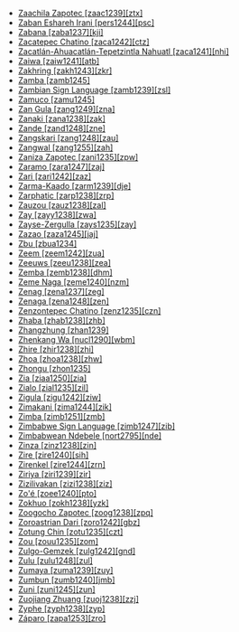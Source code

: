 - [Zaachila Zapotec [zaac1239][ztx]](tree/otom1299/east2557/popo1292/zapo1436/zapo1437/nucl1765/core1259/cent2146/zaac1239/md.ini)
- [Zaban Eshareh Irani [pers1244][psc]](tree/sign1238/deaf1237/pers1244/md.ini)
- [Zabana [zaba1237][kji]](tree/aust1307/nucl1752/mala1545/cent2237/east2712/ocea1241/west2818/meso1253/newi1242/stge1234/nort3225/west2523/zaba1237/md.ini)
- [Zacatepec Chatino [zaca1242][ctz]](tree/otom1299/east2557/popo1292/zapo1436/chat1268/core1263/coas1314/east2736/zaca1242/md.ini)
- [Zacatlán-Ahuacatlán-Tepetzintla Nahuatl [zaca1241][nhi]](tree/utoa1244/sout3136/cora1261/azte1234/east2720/tehu1243/tehu1244/zaca1241/md.ini)
- [Zaiwa [zaiw1241][atb]](tree/sino1245/burm1265/lolo1265/burm1266/nort2720/high1273/zaiw1241/md.ini)
- [Zakhring [zakh1243][zkr]](tree/sino1245/gema1234/zakh1243/md.ini)
- [Zamba [zamb1245]](tree/atla1278/volt1241/benu1247/bant1294/sout3152/narr1281/cent2260/grea1286/ngir1248/ngir1249/ngir1252/ngir1253/zamb1245/md.ini)
- [Zambian Sign Language [zamb1239][zsl]](tree/sign1238/deaf1237/zamb1239/md.ini)
- [Zamuco [zamu1245]](tree/zamu1243/zamu1244/zamu1245/md.ini)
- [Zan Gula [zang1249][zna]](tree/atla1278/volt1241/nort3149/buak1234/adam1257/goul1243/goul1244/goul1245/zang1249/md.ini)
- [Zanaki [zana1238][zak]](tree/atla1278/volt1241/benu1247/bant1294/sout3152/narr1281/east2731/nort3203/grea1289/east2750/nyan1318/sout3201/zana1238/md.ini)
- [Zande [zand1248][zne]](tree/atla1278/volt1241/nort3149/came1255/uban1244/zand1246/zand1247/zand1248/md.ini)
- [Zangskari [zang1248][zau]](tree/sino1245/bodi1256/bodi1257/oldm1245/tibe1276/lada1242/kenh1234/zang1248/md.ini)
- [Zangwal [zang1255][zah]](tree/afro1255/chad1250/west2785/west2790/west2800/sout3161/guru1272/tala1296/zang1255/md.ini)
- [Zaniza Zapotec [zani1235][zpw]](tree/otom1299/east2557/popo1292/zapo1436/zapo1437/nucl1765/papa1270/zani1235/md.ini)
- [Zaramo [zara1247][zaj]](tree/atla1278/volt1241/benu1247/bant1294/sout3152/narr1281/east2731/nort3203/nort3209/ruvu1235/east2756/cent2287/kutu1267/zara1247/md.ini)
- [Zari [zari1242][zaz]](tree/afro1255/chad1250/west2785/west2790/west2800/sout3162/sout3170/zaks1240/zari1242/md.ini)
- [Zarma-Kaado [zarm1239][dje]](tree/song1307/east2431/zarm1240/zarm1239/md.ini)
- [Zarphatic [zarp1238][zrp]](tree/book1242/zarp1238/md.ini)
- [Zauzou [zauz1238][zal]](tree/sino1245/burm1265/lolo1265/lolo1267/nuso1234/zauz1238/md.ini)
- [Zay [zayy1238][zwa]](tree/afro1255/semi1276/west2786/ethi1244/sout3078/tran1288/hara1270/zayy1238/md.ini)
- [Zayse-Zergulla [zays1235][zay]](tree/gong1255/omet1238/east2423/zays1235/md.ini)
- [Zazao [zaza1245][jaj]](tree/aust1307/nucl1752/mala1545/cent2237/east2712/ocea1241/west2818/meso1253/newi1242/stge1234/nort3225/sant1458/cent2063/zaza1247/zaza1245/md.ini)
- [Zbu [zbua1234]](tree/sino1245/burm1265/naqi1236/qian1263/rgya1241/core1262/jiar1240/zbua1234/md.ini)
- [Zeem [zeem1242][zua]](tree/afro1255/chad1250/west2785/west2790/west2800/sout3162/sout3170/zeem1242/md.ini)
- [Zeeuws [zeeu1238][zea]](tree/indo1319/germ1287/nort3152/west2793/fran1268/wese1235/macr1270/midd1347/mode1257/zeeu1238/md.ini)
- [Zemba [zemb1238][dhm]](tree/atla1278/volt1241/benu1247/bant1294/sout3152/narr1281/cent2260/njil1234/sout3233/kune1234/cimb1239/here1252/zemb1238/md.ini)
- [Zeme Naga [zeme1240][nzm]](tree/sino1245/kuki1245/naga1409/zeme1241/nucl1313/zeme1240/md.ini)
- [Zenag [zena1237][zeg]](tree/aust1307/nucl1752/mala1545/cent2237/east2712/ocea1241/west2818/nort3206/huon1245/sout2878/buan1245/mume1239/zena1237/md.ini)
- [Zenaga [zena1248][zen]](tree/afro1255/berb1260/west2724/zena1248/md.ini)
- [Zenzontepec Chatino [zenz1235][czn]](tree/otom1299/east2557/popo1292/zapo1436/chat1268/core1263/zenz1235/md.ini)
- [Zhaba [zhab1238][zhb]](tree/sino1245/burm1265/naqi1236/qian1263/zhab1238/md.ini)
- [Zhangzhung [zhan1239]](tree/sino1245/bodi1256/tibe1275/east2777/cent2311/unun9961/zhan1239/md.ini)
- [Zhenkang Wa [nucl1290][wbm]](tree/aust1305/khas1273/pala1352/east2331/waic1245/wala1271/waaa1245/nucl1290/md.ini)
- [Zhire [zhir1238][zhi]](tree/atla1278/volt1241/benu1247/benu1248/west2801/nort3184/hyam1246/zhir1238/md.ini)
- [Zhoa [zhoa1238][zhw]](tree/atla1278/volt1241/benu1247/bant1294/sout3152/wide1239/narr1282/ring1243/west2835/zhoa1238/md.ini)
- [Zhongu [zhon1235]](tree/sino1245/bodi1256/bodi1257/oldm1245/tibe1276/east2771/zhon1235/md.ini)
- [Zia [ziaa1250][zia]](tree/nucl1709/bina1276/bina1279/nort2909/ziaa1250/md.ini)
- [Zialo [zial1235][zil]](tree/mand1469/west2780/mand1431/sout2842/mend1263/mend1264/band1351/zial1235/md.ini)
- [Zigula [zigu1242][ziw]](tree/atla1278/volt1241/benu1247/bant1294/sout3152/narr1281/east2731/nort3203/nort3209/ruvu1235/west2846/seut1234/zigu1243/zigu1244/zigu1242/md.ini)
- [Zimakani [zima1244][zik]](tree/anim1240/mari1437/boaz1244/zima1244/md.ini)
- [Zimba [zimb1251][zmb]](tree/atla1278/volt1241/benu1247/bant1294/sout3152/narr1281/east2731/enya1248/zimb1251/md.ini)
- [Zimbabwe Sign Language [zimb1247][zib]](tree/sign1238/deaf1237/zimb1247/md.ini)
- [Zimbabwean Ndebele [nort2795][nde]](tree/atla1278/volt1241/benu1247/bant1294/sout3152/narr1281/east2731/sout3180/ngun1275/ngun1276/ngun1267/nort2795/md.ini)
- [Zinza [zinz1238][zin]](tree/atla1278/volt1241/benu1247/bant1294/sout3152/narr1281/east2731/nort3203/grea1289/west2841/zinz1238/md.ini)
- [Zire [zire1240][sih]](tree/aust1307/nucl1752/mala1545/cent2237/east2712/ocea1241/sout3173/newc1243/sout3189/zire1240/md.ini)
- [Zirenkel [zire1244][zrn]](tree/afro1255/chad1250/east2632/east2633/east2709/mubi1247/zire1244/md.ini)
- [Ziriya [ziri1239][zir]](tree/atla1278/volt1241/benu1247/kain1275/cent2242/basa1288/east2404/josa1234/nort3210/shen1251/ziri1239/md.ini)
- [Zizilivakan [zizi1238][ziz]](tree/afro1255/chad1250/bium1280/sout3145/bium1271/shar1250/zizi1238/md.ini)
- [Zo'é [zoee1240][pto]](tree/tupi1275/mawe1252/awet1245/tupi1276/tupi1281/waya1271/zoee1241/zoee1240/md.ini)
- [Zokhuo [zokh1238][yzk]](tree/sino1245/burm1265/lolo1265/lolo1267/nili1235/sout3212/high1272/phow1235/hlep1235/khlu1235/zokh1238/md.ini)
- [Zoogocho Zapotec [zoog1238][zpq]](tree/otom1299/east2557/popo1292/zapo1436/zapo1437/nucl1765/core1259/nort2987/zoog1238/md.ini)
- [Zoroastrian Dari [zoro1242][gbz]](tree/indo1319/indo1320/iran1269/cent2317/cent2318/nort3177/cent2264/yazd1241/zoro1242/md.ini)
- [Zotung Chin [zotu1235][czt]](tree/sino1245/kuki1245/kuki1246/mara1381/zotu1235/md.ini)
- [Zou [zouu1235][zom]](tree/sino1245/kuki1245/kuki1246/peri1260/nort3179/siza1239/zouu1235/md.ini)
- [Zulgo-Gemzek [zulg1242][gnd]](tree/afro1255/chad1250/bium1280/nort3156/marg1267/mofu1249/meri1245/zulg1242/md.ini)
- [Zulu [zulu1248][zul]](tree/atla1278/volt1241/benu1247/bant1294/sout3152/narr1281/east2731/sout3180/ngun1275/ngun1276/ngun1267/zulu1251/zulu1248/md.ini)
- [Zumaya [zuma1239][zuy]](tree/afro1255/chad1250/masa1323/nort3157/masa1324/zuma1239/md.ini)
- [Zumbun [zumb1240][jmb]](tree/afro1255/chad1250/west2785/west2790/west2712/zumb1240/md.ini)
- [Zuni [zuni1245][zun]](tree/zuni1245/md.ini)
- [Zuojiang Zhuang [zuoj1238][zzj]](tree/taik1256/kamt1241/beta1258/daic1237/nort3180/zuoj1238/md.ini)
- [Zyphe [zyph1238][zyp]](tree/sino1245/kuki1245/kuki1246/mara1381/nucl1757/zyph1238/md.ini)
- [Záparo [zapa1253][zro]](tree/zapa1251/zapa1252/zapa1253/md.ini)
